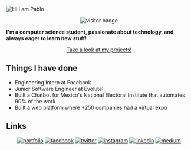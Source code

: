![Hi I am Pablo](https://github.com/pablo-blancoc/pablo-blancoc/raw/main/assets/intro.gif)

<p align="center">
  <img src="https://visitor-badge.glitch.me/badge?page_id=${your.username}.${your.repo.id}." alt="visitor badge">
</p>


**I'm a computer science student, passionate about technology, and always eager to learn new stuff!**
<p align="center">
    <a href="http://www.pabloblanco.me/projects/">Take a look at my projects!</a>
</p>

## Things I have done
+ Engineering Intern at Facebook
+ Junior Software Engineer at Evolutel
+ Built a Chatbot for Mexico's National Electoral Institute that automates 90% of the work
+ Built a web platform where +250 companies had a virtual expo

## Links
<p align="center">
  <a href="http://www.pabloblanco.me"><img src="https://img.icons8.com/fluent/96/000000/domain.png" alt="portfolio"/></a>
  <a href="https://www.facebook.com/pabloblanco0"><img src="https://img.icons8.com/color/96/000000/facebook.png" alt="facebook"/></a>
  <a href="https://twitter.com/pablo_blancoc"><img src="https://img.icons8.com/color/96/000000/twitter-squared.png" alt="twitter"/></a>
  <a href="https://www.instagram.com/pablo_blancoc"><img src="https://img.icons8.com/color/96/000000/instagram-new.png" alt="instagram"/></a>
  <a href="https://www.linkedin.com/in/pablo-blancoc"><img src="https://img.icons8.com/color/96/000000/linkedin.png" alt="linkedin"/></a>
  <a href="https://medium.com/@pablo_blancoc"><img src="https://img.icons8.com/color/96/000000/medium-logo.png" alt="medium"/></a>
</p>
